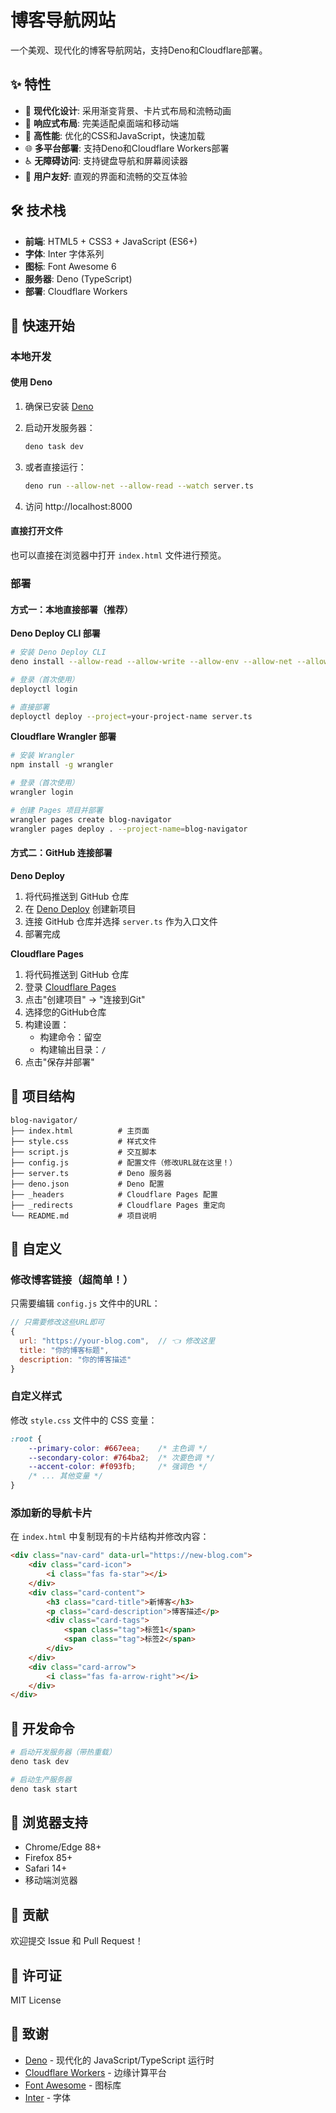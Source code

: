 # 博客导航网站

一个美观、现代化的博客导航网站，支持Deno和Cloudflare部署。

## ✨ 特性

- 🎨 **现代化设计**: 采用渐变背景、卡片式布局和流畅动画
- 📱 **响应式布局**: 完美适配桌面端和移动端
- 🚀 **高性能**: 优化的CSS和JavaScript，快速加载
- 🌐 **多平台部署**: 支持Deno和Cloudflare Workers部署
- ♿ **无障碍访问**: 支持键盘导航和屏幕阅读器
- 🎯 **用户友好**: 直观的界面和流畅的交互体验

## 🛠️ 技术栈

- **前端**: HTML5 + CSS3 + JavaScript (ES6+)
- **字体**: Inter 字体系列
- **图标**: Font Awesome 6
- **服务器**: Deno (TypeScript)
- **部署**: Cloudflare Workers

## 🚀 快速开始

### 本地开发

#### 使用 Deno

1. 确保已安装 [Deno](https://deno.land/)

2. 启动开发服务器：
   ```bash
   deno task dev
   ```

3. 或者直接运行：
   ```bash
   deno run --allow-net --allow-read --watch server.ts
   ```

4. 访问 http://localhost:8000

#### 直接打开文件

也可以直接在浏览器中打开 `index.html` 文件进行预览。

### 部署

#### 方式一：本地直接部署（推荐）

**Deno Deploy CLI 部署**
```bash
# 安装 Deno Deploy CLI
deno install --allow-read --allow-write --allow-env --allow-net --allow-run --no-check -r -f https://deno.land/x/deploy/deployctl.ts

# 登录（首次使用）
deployctl login

# 直接部署
deployctl deploy --project=your-project-name server.ts
```

**Cloudflare Wrangler 部署**
```bash
# 安装 Wrangler
npm install -g wrangler

# 登录（首次使用）
wrangler login

# 创建 Pages 项目并部署
wrangler pages create blog-navigator
wrangler pages deploy . --project-name=blog-navigator
```

#### 方式二：GitHub 连接部署

**Deno Deploy**
1. 将代码推送到 GitHub 仓库
2. 在 [Deno Deploy](https://dash.deno.com/) 创建新项目
3. 连接 GitHub 仓库并选择 `server.ts` 作为入口文件
4. 部署完成

**Cloudflare Pages**
1. 将代码推送到 GitHub 仓库
2. 登录 [Cloudflare Pages](https://pages.cloudflare.com/)
3. 点击"创建项目" → "连接到Git"
4. 选择您的GitHub仓库
5. 构建设置：
   - 构建命令：留空
   - 构建输出目录：`/`
6. 点击"保存并部署"

## 📁 项目结构

```
blog-navigator/
├── index.html          # 主页面
├── style.css           # 样式文件
├── script.js           # 交互脚本
├── config.js           # 配置文件（修改URL就在这里！）
├── server.ts           # Deno 服务器
├── deno.json           # Deno 配置
├── _headers            # Cloudflare Pages 配置
├── _redirects          # Cloudflare Pages 重定向
└── README.md           # 项目说明
```

## 🎨 自定义

### 修改博客链接（超简单！）

只需要编辑 `config.js` 文件中的URL：

```javascript
// 只需要修改这些URL即可
{
  url: "https://your-blog.com",  // 👈 修改这里
  title: "你的博客标题",
  description: "你的博客描述"
}
```

### 自定义样式

修改 `style.css` 文件中的 CSS 变量：

```css
:root {
    --primary-color: #667eea;    /* 主色调 */
    --secondary-color: #764ba2;  /* 次要色调 */
    --accent-color: #f093fb;     /* 强调色 */
    /* ... 其他变量 */
}
```

### 添加新的导航卡片

在 `index.html` 中复制现有的卡片结构并修改内容：

```html
<div class="nav-card" data-url="https://new-blog.com">
    <div class="card-icon">
        <i class="fas fa-star"></i>
    </div>
    <div class="card-content">
        <h3 class="card-title">新博客</h3>
        <p class="card-description">博客描述</p>
        <div class="card-tags">
            <span class="tag">标签1</span>
            <span class="tag">标签2</span>
        </div>
    </div>
    <div class="card-arrow">
        <i class="fas fa-arrow-right"></i>
    </div>
</div>
```

## 🔧 开发命令

```bash
# 启动开发服务器（带热重载）
deno task dev

# 启动生产服务器
deno task start
```

## 📱 浏览器支持

- Chrome/Edge 88+
- Firefox 85+
- Safari 14+
- 移动端浏览器

## 🤝 贡献

欢迎提交 Issue 和 Pull Request！

## 📄 许可证

MIT License

## 🙏 致谢

- [Deno](https://deno.land/) - 现代化的 JavaScript/TypeScript 运行时
- [Cloudflare Workers](https://workers.cloudflare.com/) - 边缘计算平台
- [Font Awesome](https://fontawesome.com/) - 图标库
- [Inter](https://rsms.me/inter/) - 字体
